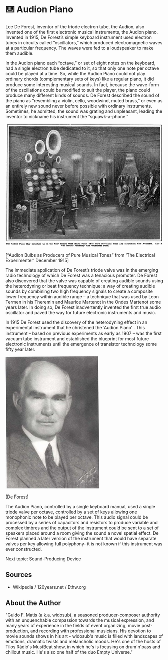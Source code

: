 # ⌨️ Audion Piano

Lee De Forest, inventor of the triode electron tube, the Audion, also invented one of the first electronic musical instruments, the Audion piano. Invented in 1915, De Forest’s simple keyboard instrument used electron tubes in circuits called “oscillators,” which produced electromagnetic waves at a particular frequency. The waves were fed to a loudspeaker to make them audible.

In the Audion piano each “octave,” or set of eight notes on the keyboard, had a single electron tube dedicated to it, so that only one note per octave could be played at a time. So, while the Audion Piano could not play ordinary chords (complementary sets of keys) like a regular piano, it did produce some interesting musical sounds. In fact, because the wave-form of the oscillations could be modified to suit the player, the piano could produce many different kinds of sounds. De Forest described the sound
of the piano as “resembling a violin, cello, woodwind, muted brass,” or even as an entirely new sound never before possible with ordinary instruments. Sometimes, he admitted,
the sound was grating and unpleasant, leading the inventor to nickname his instrument the “squawk-a-phone.”

![Audion Piano](_static/images/audion_piano/audion_piano1.png)

[“Audion Bulbs as Producers of Pure Musical Tones” from ‘The Electrical Experimenter’ December 1915]

The immediate application of De Forest’s triode valve was in the emerging radio technology of which De Forest was a tenacious promoter. De Forest also discovered that the valve was capable of creating audible sounds using the heterodyning or beat frequency technique: a way of creating audible sounds by combining two high frequency signals to create a composite lower frequency within audible range – a technique that was used by Leon Termen in his Theremin and Maurice Martenot in the Ondes Martenot some years later. In doing so, De Forest inadvertently invented the first true audio oscillator and paved the way for future electronic instruments and music.

In 1915 De Forest used the discovery of the heterodyning effect in an experimental instrument that he christened the ‘Audion Piano’ .
This instrument – based on previous experiments as early as 1907 – was the first vacuum tube instrument and established the blueprint for most future electronic instruments until the emergence of transistor technology some fifty year later.

![Audion Piano](_static/images/audion_piano/audion_piano2.jpeg)

[De Forest]

The Audion Piano, controlled by a single keyboard manual, used a single triode valve per octave, controlled by a set of keys allowing one monophonic note to be played per octave. This audio signal could be processed by a series of capacitors and resistors to produce variable and complex timbres and the output of the instrument could be sent to a set of speakers placed around a room giving the sound a novel spatial effect. De Forest planned a later version of the instrument that would have separate valves per key allowing full polyphony- it is not known if this instrument was ever constructed.

Next topic: Sound-Producing Device

## Sources

- Wikipedia / 120years.net / Ethw.org

## About the Author

"Guido F. Matis (a.k.a. widosub), a seasoned producer-composer authority with an unquenchable compassion towards the musical expression, and many years of experience in the fields of event organizing, movie post-production, and recording with professional musicians. His devotion to movie sounds shows in his art - widosub's music is filled with landscapes of emotions, dramatic twists and melancholic moods. He's one of the hosts of Tilos Rádió's MustBeat show, in which he's is focusing on drum'n'bass and chillout music. He's also one half of the duo Empty Universe."
